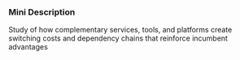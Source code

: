 ### Mini Description

Study of how complementary services, tools, and platforms create switching costs and dependency chains that reinforce incumbent advantages
